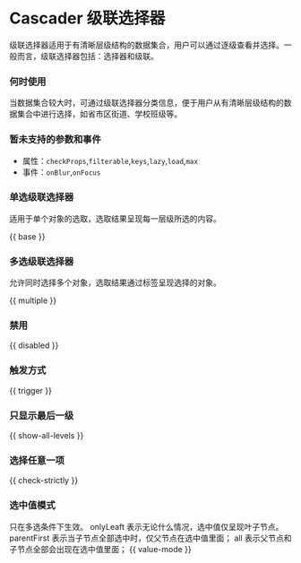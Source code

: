 # Cascader 级联选择器

级联选择器适用于有清晰层级结构的数据集合，用户可以通过逐级查看并选择。一般而言，级联选择器包括：选择器和级联。

### 何时使用

当数据集合较大时，可通过级联选择器分类信息，便于用户从有清晰层级结构的数据集合中进行选择，如省市区街道、学校班级等。

### 暂未支持的参数和事件

- 属性：`checkProps`,`filterable`,`keys`,`lazy`,`load`,`max`
- 事件：`onBlur`,`onFocus`

### 单选级联选择器

适用于单个对象的选取，选取结果呈现每一层级所选的内容。

{{ base }}

### 多选级联选择器

允许同时选择多个对象，选取结果通过标签呈现选择的对象。

{{ multiple }}

### 禁用

{{ disabled }}

### 触发方式

{{ trigger }}

### 只显示最后一级

{{ show-all-levels }}

### 选择任意一项

{{ check-strictly }}

### 选中值模式

只在多选条件下生效。
onlyLeaft 表示无论什么情况，选中值仅呈现叶子节点。
parentFirst 表示当子节点全部选中时，仅父节点在选中值里面；
all 表示父节点和子节点全部会出现在选中值里面；
{{ value-mode }}

